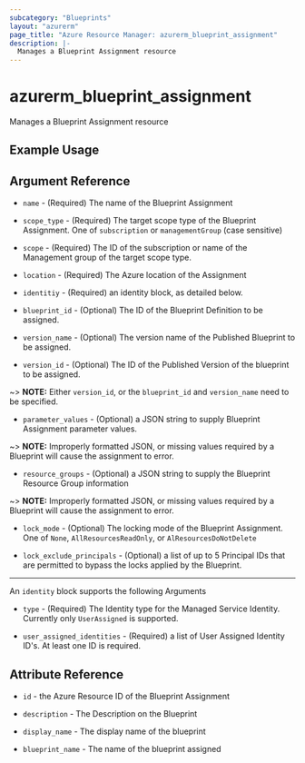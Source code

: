 ```yaml
---
subcategory: "Blueprints"
layout: "azurerm"
page_title: "Azure Resource Manager: azurerm_blueprint_assignment"
description: |-
  Manages a Blueprint Assignment resource
---
```


# azurerm_blueprint_assignment

Manages a Blueprint Assignment resource

## Example Usage

## Argument Reference

* `name` - (Required) The name of the Blueprint Assignment

* `scope_type` - (Required) The target scope type of the Blueprint Assignment. One of `subscription` or `managementGroup` (case sensitive)

* `scope` - (Required) The ID of the subscription or name of the Management group of the target scope type.

* `location` - (Required) The Azure location of the Assignment

* `identitiy` - (Required) an identity block, as detailed below.

* `blueprint_id` - (Optional) The ID of the Blueprint Definition to be assigned.

* `version_name` - (Optional) The version name of the Published Blueprint to be assigned.

* `version_id` - (Optional) The ID of the Published Version of the blueprint to be assigned. 

~> **NOTE:** Either `version_id`, or the `blueprint_id` and `version_name` need to be specified.

* `parameter_values` - (Optional) a JSON string to supply Blueprint Assignment parameter values.

~> **NOTE:** Improperly formatted JSON, or missing values required by a Blueprint will cause the assignment to error.

* `resource_groups` - (Optional) a JSON string to supply the Blueprint Resource Group information 

~> **NOTE:** Improperly formatted JSON, or missing values required by a Blueprint will cause the assignment to error.

* `lock_mode` - (Optional) The locking mode of the Blueprint Assignment.  One of `None`, `AllResourcesReadOnly`, or `AlResourcesDoNotDelete`

* `lock_exclude_principals` - (Optional) a list of up to 5 Principal IDs that are permitted to bypass the locks applied by the Blueprint.

---

An `identity` block supports the following Arguments

* `type` - (Required) The Identity type for the Managed Service Identity. Currently only `UserAssigned` is supported.

* `user_assigned_identities` - (Required) a list of User Assigned Identity ID's. At least one ID is required.


## Attribute Reference

* `id` - the Azure Resource ID of the Blueprint Assignment

* `description` - The Description on the Blueprint

* `display_name` - The display name of the blueprint

* `blueprint_name` - The name of the blueprint assigned
